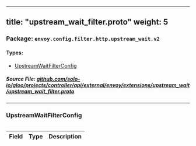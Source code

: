 
---
title: "upstream_wait_filter.proto"
weight: 5
---

<!-- Code generated by solo-kit. DO NOT EDIT. -->


### Package: `envoy.config.filter.http.upstream_wait.v2` 
#### Types:


- [UpstreamWaitFilterConfig](#upstreamwaitfilterconfig)
  



##### Source File: [github.com/solo-io/gloo/projects/controller/api/external/envoy/extensions/upstream_wait/upstream_wait_filter.proto](https://github.com/solo-io/gloo/blob/main/projects/controller/api/external/envoy/extensions/upstream_wait/upstream_wait_filter.proto)





---
### UpstreamWaitFilterConfig



```yaml

```

| Field | Type | Description |
| ----- | ---- | ----------- | 





<!-- Start of HubSpot Embed Code -->
<script type="text/javascript" id="hs-script-loader" async defer src="//js.hs-scripts.com/5130874.js"></script>
<!-- End of HubSpot Embed Code -->
